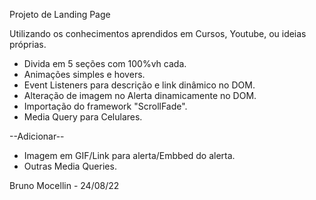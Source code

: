 Projeto de Landing Page

Utilizando os conhecimentos aprendidos em Cursos, Youtube, ou ideias próprias.

- Divida em 5 seções com 100%vh cada.
- Animações simples e hovers.
- Event Listeners para descrição e link dinâmico no DOM.
- Alteração de imagem no Alerta dinamicamente no DOM.
- Importação do framework "ScrollFade".
- Media Query para Celulares.

--Adicionar--

- Imagem em GIF/Link para alerta/Embbed do alerta.
- Outras Media Queries.

Bruno Mocellin - 24/08/22